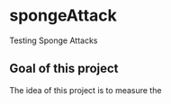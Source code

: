 # spongeAttack
Testing Sponge Attacks

## Goal of this project

The idea of this project is to measure the
